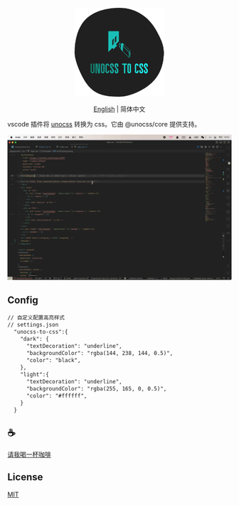 <p align="center">
<img height="200" src="./assets/kv.png" alt="to unocss">
</p>
<p align="center"> <a href="./README.md">English</a> | 简体中文</p>

vscode 插件将 [unocss](https://github.com/unocss/unocss) 转换为 css。它由 @unocss/core 提供支持。

![demo](/assets/demo.gif)

## Config
```
// 自定义配置高亮样式
// settings.json
  "unocss-to-css":{
    "dark": {
      "textDecoration": "underline",
      "backgroundColor": "rgba(144, 238, 144, 0.5)",
      "color": "black",
    },
    "light":{
      "textDecoration": "underline",
      "backgroundColor": "rgba(255, 165, 0, 0.5)",
      "color": "#ffffff",
    }
  }
```

## :coffee:

[请我喝一杯咖啡](https://github.com/Simon-He95/sponsor)

## License

[MIT](./license)
